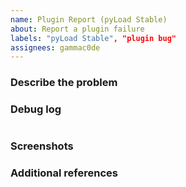 ```yaml
---
name: Plugin Report (pyLoad Stable)
about: Report a plugin failure
labels: "pyLoad Stable", "plugin bug"
assignees: gammac0de
---
```


<!-- ANNOTATIONS LIKE THIS WILL NOT BE VISIBLE IN YOUR TICKET -->

### Describe the problem

<!-- A clear and concise description of what the problem is. -->

<!-- WRITE HERE -->

### Debug log

<!-- Remember to enable `Debug Mode` in pyload's general settings. -->

<!-- WRITE IN HERE -->

```

```

<!-- WRITE IN HERE -->

### Screenshots

<!-- Any screenshot that can help to explain your problem. -->

<!-- WRITE HERE - OPTIONAL -->

### Additional references

<!-- Any other reference, related issues or pull requests about this report. -->

<!-- WRITE HERE - OPTIONAL -->
